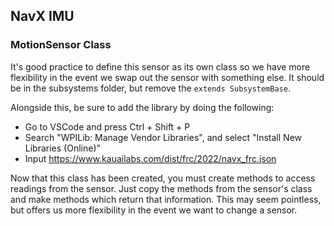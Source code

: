 ## NavX IMU

### MotionSensor Class

It's good practice to define this sensor as its own class so we have more flexibility in the event we swap out the sensor with something else. It should be in the subsystems folder, but remove the `extends SubsystemBase`.

Alongside this, be sure to add the library by doing the following:

- Go to VSCode and press Ctrl + Shift + P
- Search "WPILib: Manage Vendor Libraries", and select "Install New Libraries (Online)"
- Input https://www.kauailabs.com/dist/frc/2022/navx_frc.json 

Now that this class has been created, you must create methods to access readings from the sensor. Just copy the methods from the sensor's class and make methods which return that information. This may seem pointless, but offers us more flexibility in the event we want to change a sensor.